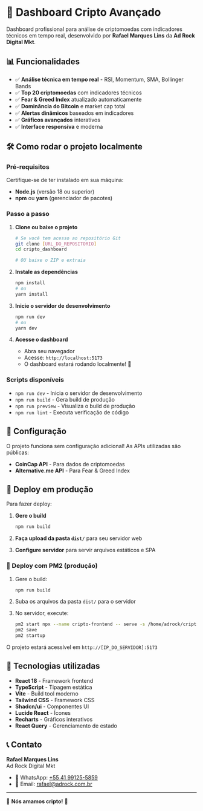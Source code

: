 # 🚀 Dashboard Cripto Avançado

Dashboard profissional para análise de criptomoedas com indicadores técnicos em tempo real, desenvolvido por **Rafael Marques Lins** da **Ad Rock Digital Mkt**.

## 📊 Funcionalidades

- ✅ **Análise técnica em tempo real** - RSI, Momentum, SMA, Bollinger Bands
- ✅ **Top 20 criptomoedas** com indicadores técnicos
- ✅ **Fear & Greed Index** atualizado automaticamente
- ✅ **Dominância do Bitcoin** e market cap total
- ✅ **Alertas dinâmicos** baseados em indicadores
- ✅ **Gráficos avançados** interativos
- ✅ **Interface responsiva** e moderna

## 🛠️ Como rodar o projeto localmente

### Pré-requisitos

Certifique-se de ter instalado em sua máquina:
- **Node.js** (versão 18 ou superior)
- **npm** ou **yarn** (gerenciador de pacotes)

### Passo a passo

1. **Clone ou baixe o projeto**
   ```bash
   # Se você tem acesso ao repositório Git
   git clone [URL_DO_REPOSITORIO]
   cd cripto_dashboard
   
   # OU baixe o ZIP e extraia
   ```

2. **Instale as dependências**
   ```bash
   npm install
   # ou
   yarn install
   ```

3. **Inicie o servidor de desenvolvimento**
   ```bash
   npm run dev
   # ou
   yarn dev
   ```

4. **Acesse o dashboard**
   - Abra seu navegador
   - Acesse: `http://localhost:5173`
   - O dashboard estará rodando localmente! 🎉

### Scripts disponíveis

- `npm run dev` - Inicia o servidor de desenvolvimento
- `npm run build` - Gera build de produção
- `npm run preview` - Visualiza o build de produção
- `npm run lint` - Executa verificação de código

## 🔧 Configuração

O projeto funciona sem configuração adicional! As APIs utilizadas são públicas:
- **CoinCap API** - Para dados de criptomoedas
- **Alternative.me API** - Para Fear & Greed Index

## 🚀 Deploy em produção

Para fazer deploy:

1. **Gere o build**
   ```bash
   npm run build
   ```

2. **Faça upload da pasta `dist/`** para seu servidor web

3. **Configure servidor** para servir arquivos estáticos e SPA

### 🚀 Deploy com PM2 (produção)

1. Gere o build:
   ```bash
   npm run build
   ```

2. Suba os arquivos da pasta `dist/` para o servidor

3. No servidor, execute:
   ```bash
   pm2 start npx --name cripto-frontend -- serve -s /home/adrock/cripto-dashboard -l 5173
   pm2 save
   pm2 startup
   ```

O projeto estará acessível em `http://[IP_DO_SERVIDOR]:5173`

## 📱 Tecnologias utilizadas

- **React 18** - Framework frontend
- **TypeScript** - Tipagem estática
- **Vite** - Build tool moderno
- **Tailwind CSS** - Framework CSS
- **Shadcn/ui** - Componentes UI
- **Lucide React** - Ícones
- **Recharts** - Gráficos interativos
- **React Query** - Gerenciamento de estado

## 📞 Contato

**Rafael Marques Lins**  
Ad Rock Digital Mkt

- 📱 WhatsApp: [+55 41 99125-5859](https://wa.me/5541991255859)
- 📧 Email: [rafael@adrock.com.br](mailto:rafael@adrock.com.br)

---

💚 **Nós amamos cripto!** 🚀